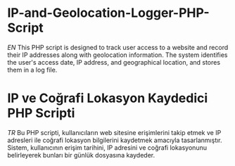 # IP-and-Geolocation-Logger-PHP-Script
*EN* This PHP script is designed to track user access to a website and record their IP addresses along with geolocation information. The system identifies the user's access date, IP address, and geographical location, and stores them in a log file. 
# IP ve Coğrafi Lokasyon Kaydedici PHP Scripti
*TR* Bu PHP scripti, kullanıcıların web sitesine erişimlerini takip etmek ve IP adresleri ile coğrafi lokasyon bilgilerini kaydetmek amacıyla tasarlanmıştır. Sistem, kullanıcının erişim tarihini, IP adresini ve coğrafi lokasyonunu belirleyerek bunları bir günlük dosyasına kaydeder.
